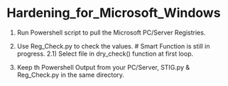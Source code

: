 # Hardening_for_Microsoft_Windows

1) Run Powershell script to pull the Microsoft PC/Server Registries.

2) Use Reg_Check.py to check the values. # Smart Function is still in progress.
2.1) Select file in dry_check() function at first loop.

3) Keep th Powershell Output from your PC/Server, STIG.py & Reg_Check.py in the same directory.

